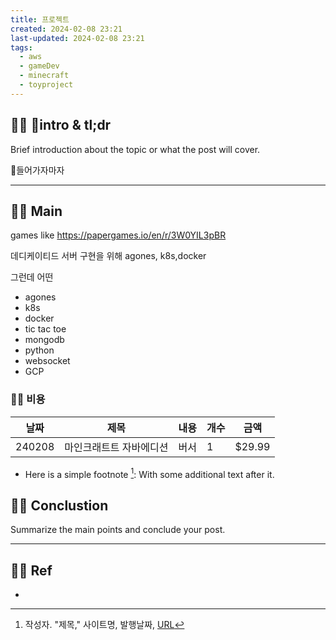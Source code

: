 ```yaml
---
title: 프로젝트
created: 2024-02-08 23:21
last-updated: 2024-02-08 23:21
tags:
  - aws
  - gameDev
  - minecraft
  - toyproject
---
```


## 👯‍♂️ intro & tl;dr

Brief introduction about the topic or what the post will cover.


들어가자마자 


--- 

## 👯‍♂️ Main

games like https://papergames.io/en/r/3W0YIL3pBR


데디케이티드 서버 구현을 위해
agones, k8s,docker

그런데 어떤
- agones
- k8s
- docker
- tic tac toe
- mongodb
- python
- websocket
- GCP





### 👯‍♂️ 비용

| 날짜 | 제목 | 내용 | 개수 | 금액 |
| ---- | ---- | ---- | ---- | ---- |
| 240208 | 마인크래트트 자바에디션 | 버서 | 1 | $29.99 |

- Here is a simple footnote [^1]:  With some additional text after it.

## 👯‍♂️ Conclustion

Summarize the main points and conclude your post.

--- 

## 👯‍♂️ Ref

- [^1]:  작성자. "제목," 사이트명, 발행날짜, [URL](www.naver.com)

